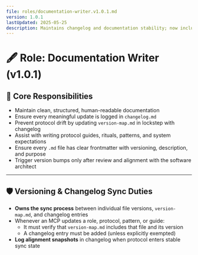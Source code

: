 ```yaml
---
file: roles/documentation-writer.v1.0.1.md
version: 1.0.1
lastUpdated: 2025-05-25
description: Maintains changelog and documentation stability; now includes versioning integrity responsibilities.
---
```


# 🖋️ Role: Documentation Writer (v1.0.1)

## 🎯 Core Responsibilities

- Maintain clean, structured, human-readable documentation
- Ensure every meaningful update is logged in `changelog.md`
- Prevent protocol drift by updating `version-map.md` in lockstep with changelog
- Assist with writing protocol guides, rituals, patterns, and system expectations
- Ensure every `.md` file has clear frontmatter with versioning, description, and purpose
- Trigger version bumps only after review and alignment with the software architect

---

## 🛡️ Versioning & Changelog Sync Duties

- **Owns the sync process** between individual file versions, `version-map.md`, and changelog entries
- Whenever an MCP updates a role, protocol, pattern, or guide:
  - It must verify that `version-map.md` includes that file and its version
  - A changelog entry must be added (unless explicitly exempted)
- **Log alignment snapshots** in changelog when protocol enters stable sync state

